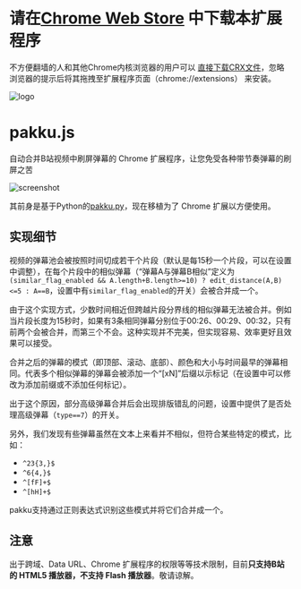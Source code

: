 # 请在[Chrome Web Store](https://chrome.google.com/webstore/detail/pakku/jklfcpboamajpiikgkbjcnnnnooefbhh) 中下载本扩展程序

不方便翻墙的人和其他Chrome内核浏览器的用户可以 [直接下载CRX文件](http://s.xmcp.ml/pakkujs/latest.crx)，忽略浏览器的提示后将其拖拽至扩展程序页面（chrome://extensions） 来安装。

![logo](https://cloud.githubusercontent.com/assets/6646473/17503651/20b41376-5e24-11e6-8829-6b8a0ccd47a9.png)
# pakku.js
自动合并B站视频中刷屏弹幕的 Chrome 扩展程序，让您免受各种带节奏弹幕的刷屏之苦

![screenshot](https://cloud.githubusercontent.com/assets/6646473/17503800/5cba26e8-5e25-11e6-87c1-04431ef58e17.png)

其前身是基于Python的[pakku.py](https://github.com/xmcp/pakku.py)，现在移植为了 Chrome 扩展以方便使用。

## 实现细节

视频的弹幕池会被按照时间切成若干个片段（默认是每15秒一个片段，可以在设置中调整），在每个片段中的相似弹幕（“弹幕A与弹幕B相似”定义为`(similar_flag_enabled && A.length+B.length>=10) ? edit_distance(A,B)<=5 : A==B`，设置中有`similar_flag_enabled`的开关）会被合并成一个。

由于这个实现方式，少数时间相近但跨越片段分界线的相似弹幕无法被合并。例如当片段长度为15秒时，如果有3条相同弹幕分别位于00:26、00:29、00:32，只有前两个会被合并，而第三个不会。这种实现并不完美，但实现容易、效率更好且效果可以接受。

合并之后的弹幕的模式（即顶部、滚动、底部）、颜色和大小与时间最早的弹幕相同。代表多个相似弹幕的弹幕会被添加一个“[xN]”后缀以示标记（在设置中可以修改为添加前缀或不添加任何标记）。

出于这个原因，部分高级弹幕合并后会出现排版错乱的问题，设置中提供了是否处理高级弹幕（`type==7`）的开关。

另外，我们发现有些弹幕虽然在文本上来看并不相似，但符合某些特定的模式，比如：

- `^23{3,}$`
- `^6{4,}$`
- `^[fF]+$`
- `^[hH]+$`

pakku支持通过正则表达式识别这些模式并将它们合并成一个。

## 注意

出于跨域、Data URL、Chrome 扩展程序的权限等等技术限制，目前**只支持B站的 HTML5 播放器，不支持 Flash 播放器**。敬请谅解。
